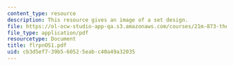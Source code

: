 ```yaml
---
content_type: resource
description: This resource gives an image of a set design.
file: https://ol-ocw-studio-app-qa.s3.amazonaws.com/courses/21m-873-theater-arts-topics-fall-2004-january-iap-2005/cb3d5ef739b560525eabc40a49a32035_flrpnos1.pdf
file_type: application/pdf
resourcetype: Document
title: flrpnOS1.pdf
uid: cb3d5ef7-39b5-6052-5eab-c40a49a32035
---
```


